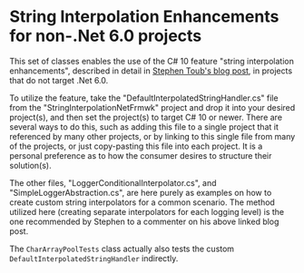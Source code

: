 # String Interpolation Enhancements for non-.Net 6.0 projects

This set of classes enables the use of the C# 10 feature "string interpolation enhancements", described in detail in [Stephen Toub's blog post](https://devblogs.microsoft.com/dotnet/string-interpolation-in-c-10-and-net-6/), in projects that do not target .Net 6.0.

To utilize the feature, take the "DefaultInterpolatedStringHandler.cs" file from the "StringInterpolationNetFrmwk" project and drop it into your desired project(s),
and then set the project(s) to target C# 10 or newer.  There are several ways to do this, such as adding this file to a single project that it referenced by many other projects, or by linking to this single
file from many of the projects, or just copy-pasting this file into each project.  It is a personal preference as to how the consumer desires to structure their solution(s).

The other files, "LoggerConditionalInterpolator.cs", and "SimpleLoggerAbstraction.cs", are here purely as examples on how to create custom string interpolators for a common scenario.  The method utilized here 
(creating separate interpolators for each logging level) is the one recommended by Stephen to a commenter on his above linked blog post.

The `CharArrayPoolTests` class actually also tests the custom `DefaultInterpolatedStringHandler` indirectly.
